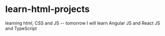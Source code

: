 # learn-html-projects
learning html, CSS and JS -- tomorrow I will learn Angular JS and React JS and TypeScript
